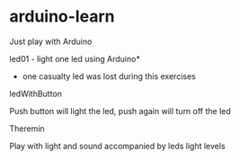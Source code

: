 # arduino-learn
Just play with Arduino

led01 - light one led using Arduino*

* one casualty led was lost during this exercises 

ledWithButton

Push button will light the led, push again will turn off the led

Theremin

Play with light and sound accompanied by leds light levels
